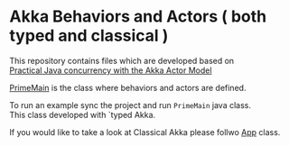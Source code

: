 # Akka Behaviors and Actors ( both typed and classical )

This repository contains files which are developed based on  
[Practical Java concurrency with the Akka Actor Model
](https://www.udemy.com/share/102GkW3@SlxzX12PXEKAr2T3cIdtMGVBFQquCHVUBKZCtFy_vXKuywmUn0wkmzdOvxNQwlvr2A==/)

[PrimeMain](https://github.com/mbronshteyn/akka/blob/master/src/main/java/PrimeMain.java) is the class where behaviors and actors are defined.

To run an example sync the project and run `PrimeMain` java class.<br>
This class developed with `typed Akka.

If you would like to take a look at Classical Akka please follwo [App](https://github.com/mbronshteyn/akka/blob/master/src/main/java/App.java)
class.


